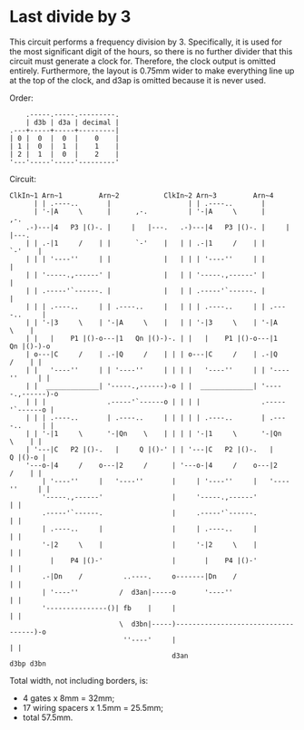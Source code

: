 Last divide by 3
================

This circuit performs a frequency division by 3. Specifically, it is used for
the most significant digit of the hours, so there is no further divider that
this circuit must generate a clock for. Therefore, the clock output is omitted
entirely. Furthermore, the layout is 0.75mm wider to make everything line up
at the top of the clock, and d3ap is omitted because it is never used.

Order:

```
    .-----.-----.---------.
    | d3b | d3a | decimal |
.---+-----+-----+---------|
| 0 |  0  |  0  |    0    |
| 1 |  0  |  1  |    1    |
| 2 |  1  |  0  |    2    |
'---'-----'-----'---------'
```

Circuit:

```
ClkIn~1 Arn~1         Arn~2           ClkIn~2 Arn~3         Arn~4
      | | .----..       |                   | | .----..       |
      | '-|A     \      |      ,-.          | '-|A     \      |      ,-.
    .-)---|4   P3 |()-. |     |   |---.   .-)---|4   P3 |()-. |     |   |---.
    | | .-|1     /    | |      `-'    |   | | .-|1     /    | |      `-'    |
    | | | '----''     | |             |   | | | '----''     | |             |
    | | '-----.,------' |             |   | | '-----.,------' |             |
    | | .-----'`------. |             |   | | .-----'`------. |             |
    | | | .----..     | | .----..     |   | | | .----..     | | .----..     |
    | | '-|3     \    | '-|A     \    |   | | '-|3     \    | '-|A     \    |
    | |   |    P1 |()-o---|1   Qn |()-)-. | |   |    P1 |()-o---|1   Qn |()-)-o
    | o---|C     /    | .-|Q     /    | | | o---|C     /    | .-|Q     /    | |
    | |   '----''     | | '----''     | | | |   '----''     | | '----''     | |
    | |  _____________| '-----.,------)-o | |  _____________| '-----.,------)-o
    | | |               .-----'`------o | | | |               .-----'`------o |
    | | | .----..       | .----..     | | | | | .----..       | .----..     | |
    | | '-|1     \      '-|Qn    \    | | | | '-|1     \      '-|Qn    \    | |
    | '---|C   P2 |()-.   |     Q |()-' | | '---|C   P2 |()-.   |     Q |()-o |
    '---o-|4     /    o---|2     /      | '---o-|4     /    o---|2     /    | |
        | '----''     |   '----''       |     | '----''     |   '----''     | |
        '-----.,------'                 |     '-----.,------'               | |
        .-----'`------.                 |     .-----'`------.               | |
        | .----..     |                 |     | .----..     |               | |
        '-|2     \    |                 |     '-|2     \    |               | |
          |    P4 |()-'                 |       |    P4 |()-'               | |
        .-|Dn    /          ..----.     o-------|Dn    /                    | |
        | '----''          /  d3an|-----o       '----''                     | |
        '---------------()| fb    |     |                                   | |
                           \  d3bn|-----)-----------------------------------)-o
                            ''----'     |                                   | |
                                        d3an                             d3bp d3bn
```

Total width, not including borders, is:

 - 4 gates x 8mm = 32mm;
 - 17 wiring spacers x 1.5mm = 25.5mm;
 - total 57.5mm.
